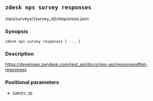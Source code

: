 ## `zdesk nps survey responses`

/nps/surveys/{survey_id}/responses.json

### Synopsis

    zdesk nps survey responses [ ... ]

### Description

https://developer.zendesk.com/rest_api/docs/nps-api/responses#list-responses

### Positional parameters

* `SURVEY_ID`

